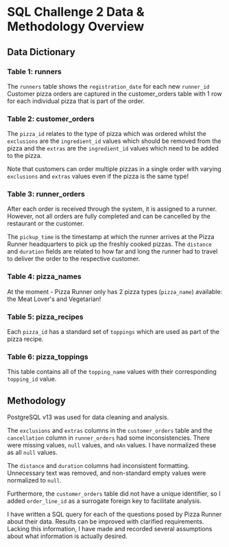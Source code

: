 # SQL Challenge 2 Data & Methodology Overview
## Data Dictionary
### Table 1: runners
The ```runners``` table shows the ```registration_date``` for each new ```runner_id```
Customer pizza orders are captured in the customer_orders table with 1 row for each individual pizza that is part of the order.
### Table 2: customer_orders
The ```pizza_id``` relates to the type of pizza which was ordered whilst the ```exclusions``` are the ```ingredient_id``` values which should be removed from the pizza and the ```extras``` are the ```ingredient_id``` values which need to be added to the pizza.

Note that customers can order multiple pizzas in a single order with varying ```exclusions``` and ```extras``` values even if the pizza is the same type!
### Table 3: runner_orders
After each order is received through the system, it is assigned to a runner. However, not all orders are fully completed and can be cancelled by the restaurant or the customer.

The ```pickup_time``` is the timestamp at which the runner arrives at the Pizza Runner headquarters to pick up the freshly cooked pizzas. The ```distance``` and ```duration``` fields are related to how far and long the runner had to travel to deliver the order to the respective customer.
### Table 4: pizza_names
At the moment - Pizza Runner only has 2 pizza types (```pizza_name```) available: the Meat Lover's and Vegetarian!
### Table 5: pizza_recipes

Each ```pizza_id``` has a standard set of ```toppings``` which are used as part of the pizza recipe.
### Table 6: pizza_toppings

This table contains all of the ```topping_name``` values with their corresponding ```topping_id``` value.
## Methodology
PostgreSQL v13 was used for data cleaning and analysis.

The ```exclusions``` and ```extras``` columns in the ```customer_orders``` table and the ```cancellation``` column in ```runner_orders``` had some inconsistencies. There were missing values, ```null``` values, and ```nAn``` values. I have normalized these as all ```null``` values.

The ```distance``` and ```duration``` columns had inconsistent formatting. Unnecessary text was removed, and non-standard empty values were normalized to ````null````.

Furthermore, the ```customer_orders``` table did not have a unique identifier, so I added ```order_line_id``` as a surrogate foreign key to facilitate analysis.

I have written a SQL query for each of the questions posed by Pizza Runner about their data. Results can be improved with clarified requirements. Lacking this information, I have made and recorded several assumptions about what information is actually desired.
